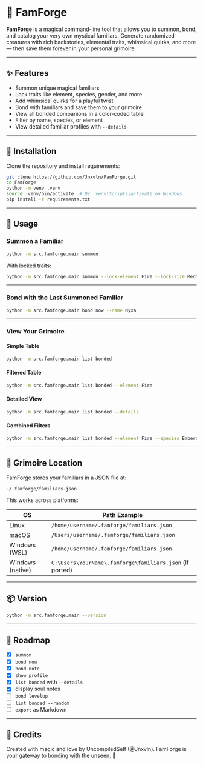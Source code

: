 # 🐾 FamForge

**FamForge** is a magical command-line tool that allows you to summon, bond, and catalog your very own mystical familiars. Generate randomized creatures with rich backstories, elemental traits, whimsical quirks, and more — then save them forever in your personal grimoire.

---

## ✨ Features

- Summon unique magical familiars
- Lock traits like element, species, gender, and more
- Add whimsical quirks for a playful twist
- Bond with familiars and save them to your grimoire
- View all bonded companions in a color-coded table
- Filter by name, species, or element
- View detailed familiar profiles with `--details`

---

## 🚀 Installation

Clone the repository and install requirements:

```bash
git clone https://github.com/Jnxvln/FamForge.git
cd FamForge
python -m venv .venv
source .venv/bin/activate  # Or .venv\Scripts\activate on Windows
pip install -r requirements.txt
```

---

## 🧙 Usage

### Summon a Familiar

```bash
python -m src.famforge.main summon
```

With locked traits:

```bash
python -m src.famforge.main summon --lock-element Fire --lock-size Medium --allow-whimsy
```

---

### Bond with the Last Summoned Familiar

```bash
python -m src.famforge.main bond now --name Nyxa
```

---

### View Your Grimoire

#### Simple Table

```bash
python -m src.famforge.main list bonded
```

#### Filtered Table

```bash
python -m src.famforge.main list bonded --element Fire
```

#### Detailed View

```bash
python -m src.famforge.main list bonded --details
```

#### Combined Filters

```bash
python -m src.famforge.main list bonded --element Fire --species Emberox --details
```

---

## 📂 Grimoire Location

FamForge stores your familiars in a JSON file at:

```
~/.famforge/familiars.json
```

This works across platforms:

| OS      | Path Example                                 |
|---------|----------------------------------------------|
| Linux   | `/home/username/.famforge/familiars.json`    |
| macOS   | `/Users/username/.famforge/familiars.json`   |
| Windows (WSL) | `/home/username/.famforge/familiars.json` |
| Windows (native) | `C:\Users\YourName\.famforge\familiars.json` (if ported)

---

## 📦 Version

```bash
python -m src.famforge.main --version
```

---

## 🔮 Roadmap

- [x] `summon`
- [x] `bond now`
- [x] `bond note`
- [x] `show profile`
- [x] `list bonded` with `--details`
- [x] display soul notes
- [ ] `bond levelup`
- [ ] `list bonded --random`
- [ ] `export` as Markdown

---

## 🧡 Credits

Created with magic and love by UncompiledSelf (@Jnxvln). FamForge is your gateway to bonding with the unseen. 🌙


